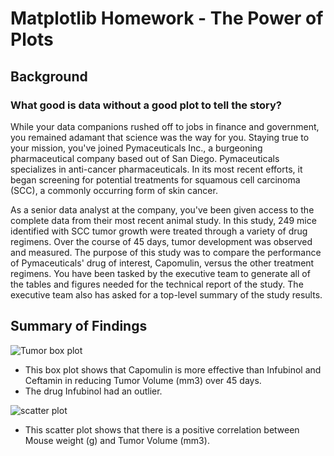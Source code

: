 
# Matplotlib Homework - The Power of Plots

## Background

### What good is data without a good plot to tell the story?
While your data companions rushed off to jobs in finance and government, you remained adamant that science was the way for you. Staying true to your mission, you've joined Pymaceuticals Inc., a burgeoning pharmaceutical company based out of San Diego. Pymaceuticals specializes in anti-cancer pharmaceuticals. In its most recent efforts, it began screening for potential treatments for squamous cell carcinoma (SCC), a commonly occurring form of skin cancer.

As a senior data analyst at the company, you've been given access to the complete data from their most recent animal study. In this study, 249 mice identified with SCC tumor growth were treated through a variety of drug regimens. Over the course of 45 days, tumor development was observed and measured. The purpose of this study was to compare the performance of Pymaceuticals' drug of interest, Capomulin, versus the other treatment regimens. You have been tasked by the executive team to generate all of the tables and figures needed for the technical report of the study. The executive team also has asked for a top-level summary of the study results.

## Summary of Findings

![Tumor box plot](https://user-images.githubusercontent.com/53315287/126423444-e0f6df0c-95d2-4000-8cb0-904544d1fee8.png)

- This box plot shows that Capomulin is more effective than Infubinol and Ceftamin in reducing Tumor Volume (mm3) over 45 days.
- The drug Infubinol had an outlier.

![scatter plot](https://user-images.githubusercontent.com/53315287/126423379-ad0d6473-632b-4fba-910e-478ca66e8ec3.png)

- This scatter plot shows that there is a positive correlation between Mouse weight (g) and Tumor Volume (mm3).
